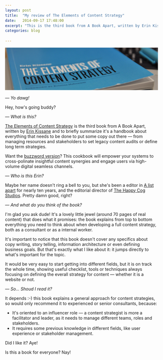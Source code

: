 ```yaml
---
layout: post
title:  "My review of The Elements of Content Strategy"
date:   2014-09-17 17:48:00
excerpt: "This is the third book from A Book Apart, written by Erin Kissane and to briefly summarize it's a handbook about everything that needs to"
categories: blog

---
```


<p><img class="full-width-image" src="/images/the_elements_of_content_design_review.jpg" /></p>

*— Yo dawg!*

Hey, how's going buddy?

*— What is this?*

[The Elements of Content Strategy](http://www.abookapart.com/products/the-elements-of-content-strategy) is the third book from A Book Apart, written by [Erin Kissane](https://twitter.com/kissane) and to briefly summarize it's a handbook about everything that needs to be done to put some copy out there — from managing resources and stakeholders to set legacy content audits or define long term strategies.

Want the [buzzword version](http://uxbullshit.com/)? This cookbook will empower your systems to cross-polinate insightful content synergies and engage users via high-volume digital seamless channels.

*— Who is this Erin?*

Maybe her name doesn't ring a bell to you, but she's been a editor in [A list apart](http://alistapart.com/) for nearly ten years, and the editorial director of [The Happy Cog Studios](http://cognition.happycog.com/). Pretty damn good, right?

*— And what do you think of the book?*

I'm glad you ask dude! It's a lovely little jewel (around 70 pages of real content) that does what it promises: the book explains from top to bottom everything you need to think about when developing a full content strategy, both as a consultant or as a internal worker.

It's important to notice that this book doesn't cover any specifics about copy writing, story telling, information architecture or even defining business goals. But that's exactly what I like about it: it jumps directly to what's important for the topic.

It would be very easy to start getting into different fields, but it is on track the whole time, showing useful checklist, tools or techniques always focusing on defining the everall strategy for content — whether it is a website or not.

*— So... Shoud I read it?*

It depends :-) this book explains a general approach for content strategies, so would only recommend it to experienced or senior consultants, because:

* It's oriented to an influencer role — a content strategist is more a facilitator and leader, as it needs to manage different teams, roles and stakeholders.
* It requires some previous knowledge in different fields, like user experience or stakeholder management.

Did I like it? Aye!

Is this a book for everyone? Nay!